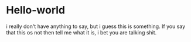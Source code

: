 # Hello-world
i really don't have anything to say,
but i guess this is something.
If you say that this os not
then tell me what it is,
i bet you are talking shit.
